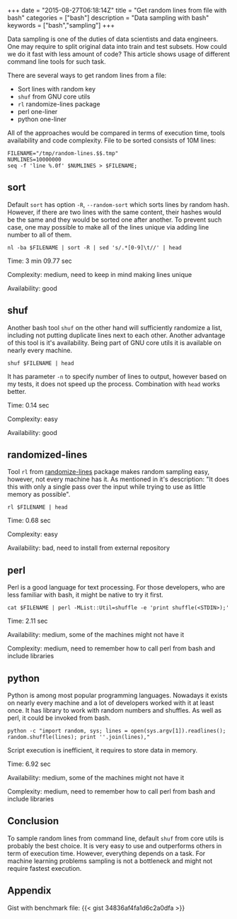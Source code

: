 +++
date = "2015-08-27T06:18:14Z"
title = "Get random lines from file with bash"
categories = ["bash"]
description = "Data sampling with bash"
keywords = ["bash","sampling"]
+++

Data sampling is one of the duties of data scientists and data engineers.
One may require to split original data into train and test subsets.
How could we do it fast with less amount of code?
This article shows usage of different command line tools for such task.

There are several ways to get random lines from a file:

- Sort lines with random key
- `shuf` from GNU core utils
- `rl` randomize-lines package
- perl one-liner
- python one-liner

All of the approaches would be compared in terms of execution time, tools availability and code complexity. File to be sorted consists of 10M lines:

    FILENAME="/tmp/random-lines.$$.tmp"
    NUMLINES=10000000
    seq -f 'line %.0f' $NUMLINES > $FILENAME;

sort
----

Default `sort` has option `-R`, `--random-sort` which sorts lines by random hash. However, if there are two lines with the same content, their hashes would be the same and they would be sorted one after another. To prevent such case, one may possible to make all of the lines unique via adding line number to all of them.

    nl -ba $FILENAME | sort -R | sed 's/.*[0-9]\t//' | head

Time: 3 min 09.77 sec

Complexity: medium, need to keep in mind making lines unique

Availability: good

shuf
----

Another bash tool `shuf` on the other hand will sufficiently randomize a list, including not putting duplicate lines next to each other. Another advantage of this tool is it's availability. Being part of GNU core utils it is available on nearly every machine.

    shuf $FILENAME | head

It has parameter `-n` to specify number of lines to output, however based on my tests, it does not speed up the process. Combination with `head` works better.

Time: 0.14 sec

Complexity: easy

Availability: good

randomized-lines
----------------

Tool `rl` from [randomize-lines](http://manpages.ubuntu.com/manpages/wily/en/man1/rl.1.html) package makes random sampling easy, however, not every machine has it. As mentioned in it's description: "It does this with only a single pass over the input while trying to use as little memory as possible".

    rl $FILENAME | head

Time: 0.68 sec

Complexity: easy

Availability: bad, need to install from external repository


perl
----

Perl is a good language for text processing. For those developers, who are less familiar with bash, it might be native to try it first.

    cat $FILENAME | perl -MList::Util=shuffle -e 'print shuffle(<STDIN>);'

Time: 2.11 sec

Availability: medium, some of the machines might not have it

Complexity: medium, need to remember how to call perl from bash and include libraries


python
------

Python is among most popular programming languages. Nowadays it exists on nearly every machine and a lot of developers worked with it at least once. It has library to work with random numbers and shuffles. As well as perl, it could be invoked from bash.

    python -c "import random, sys; lines = open(sys.argv[1]).readlines(); random.shuffle(lines); print ''.join(lines),"

Script execution is inefficient, it requires to store data in memory.

Time: 6.92 sec

Availability: medium, some of the machines might not have it

Complexity: medium, need to remember how to call perl from bash and include libraries

Conclusion
----------

To sample random lines from command line, default `shuf` from core utils is probably the best choice. It is very easy to use and outperforms others in term of execution time.
However, everything depends on a task. For machine learning problems sampling is not a bottleneck and might not require fastest execution.

Appendix
--------

Gist with benchmark file:
{{< gist 34836af4fa1d6c2a0dfa >}}
